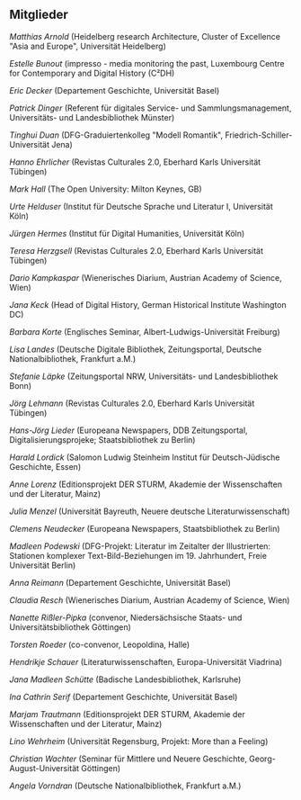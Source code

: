 ## Mitglieder

*Matthias Arnold* (Heidelberg research Architecture, Cluster of Excellence "Asia and Europe", Universität Heidelberg)   

*Estelle Bunout* (impresso - media monitoring the past, Luxembourg Centre for Contemporary and Digital History (C²DH)

*Eric Decker* (Departement Geschichte, Universität Basel)   

*Patrick Dinger* (Referent für digitales Service- und Sammlungsmanagement, Universitäts- und Landesbibliothek Münster)

*Tinghui Duan* (DFG-Graduiertenkolleg "Modell Romantik", Friedrich-Schiller-Universität Jena)

*Hanno Ehrlicher* (Revistas Culturales 2.0, Eberhard Karls Universität Tübingen)  

*Mark Hall* (The Open University: Milton Keynes, GB)

*Urte Helduser* (Institut für Deutsche Sprache und Literatur I, Universität Köln)  

*Jürgen Hermes* (Institut für Digital Humanities, Universität Köln)

*Teresa Herzgsell* (Revistas Culturales 2.0, Eberhard Karls Universität Tübingen)    

*Dario Kampkaspar* (Wienerisches Diarium, Austrian Academy of Science, Wien)    

*Jana Keck* (Head of Digital History, German Historical Institute Washington DC)    

*Barbara Korte* (Englisches Seminar, Albert-Ludwigs-Universität Freiburg)  

*Lisa Landes* (Deutsche Digitale Bibliothek, Zeitungsportal, Deutsche Nationalbibliothek, Frankfurt a.M.)    

*Stefanie Läpke* (Zeitungsportal NRW, Universitäts- und Landesbibliothek Bonn)    

*Jörg Lehmann* (Revistas Culturales 2.0, Eberhard Karls Universität Tübingen)    

*Hans-Jörg Lieder* (Europeana Newspapers, DDB Zeitungsportal, Digitalisierungsprojeke; Staatsbibliothek zu Berlin)    

*Harald Lordick* (Salomon Ludwig Steinheim Institut für Deutsch-Jüdische Geschichte, Essen)  

*Anne Lorenz* (Editionsprojekt DER STURM, Akademie der Wissenschaften und der Literatur, Mainz)    

*Julia Menzel* (Universität Bayreuth, Neuere deutsche Literaturwissenschaft)    

*Clemens Neudecker* (Europeana Newspapers, Staatsbibliothek zu Berlin)    

*Madleen Podewski* (DFG-Projekt: Literatur im Zeitalter der Illustrierten: Stationen komplexer Text-Bild-Beziehungen im 19. Jahrhundert, Freie Universität Berlin)    

*Anna Reimann* (Departement Geschichte, Universität Basel)   

*Claudia Resch* (Wienerisches Diarium, Austrian Academy of Science, Wien)    

*Nanette Rißler-Pipka* (convenor, Niedersächsische Staats- und Universitätsbibliothek Göttingen)    

*Torsten Roeder* (co-convenor, Leopoldina, Halle)  

*Hendrikje Schauer* (Literaturwissenschaften, Europa-Universität Viadrina)

*Jana Madleen Schütte* (Badische Landesbibliothek, Karlsruhe)  

*Ina Cathrin Serif* (Departement Geschichte, Universität Basel)   

*Marjam Trautmann* (Editionsprojekt DER STURM, Akademie der Wissenschaften und der Literatur, Mainz)

*Lino Wehrheim* (Universität Regensburg, Projekt: More than a Feeling)

*Christian Wachter* (Seminar für Mittlere und Neuere Geschichte, Georg-August-Universität Göttingen)

*Angela Vorndran* (Deutsche Nationalbibliothek, Frankfurt a.M.)  
